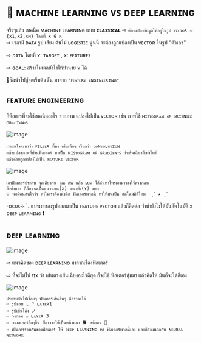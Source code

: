 # 🤖 **ᴍᴀᴄʜɪɴᴇ ʟᴇᴀʀɴɪɴɢ ᴠꜱ ᴅᴇᴇᴘ ʟᴇᴀʀɴɪɴɢ**

  จริงๆแล้ว เทคนิค ᴍᴀᴄʜɪɴᴇ ʟᴇᴀʀɴɪɴɢ แบบ **ᴄʟᴀꜱꜱɪᴄᴀʟ**
  ⇨ `ต้องแปลงข้อมูลให้อยู่ในรูป ᴠᴇᴄᴛᴏʀ ⇨ {x1,x2,xɴ} โดยที่ x ∈ ʀ `  
⇨ เวลามี ᴅᴀᴛᴀ รูป เสียง ต้นไม้ ʟᴏɢɪꜱᴛɪᴄ นู่นนี่ จะต้องถูกแปลงเป็น ᴠᴇᴄᴛᴏʀ ในรูป "ตัวเลข" 

⇨ ᴅᴀᴛᴀ โดยที่ ʏ: ᴛᴀʀɢᴇᴛ , x: ꜰᴇᴀᴛᴜʀᴇꜱ

⇨ ɢᴏᴀʟ: สร้างโมเดลยังไงให้ทำนาย ʏ ได้

🚩ซึ่งนำไปสู่จุดเริ่มต้นนั้น มาจาก `"ꜰᴇᴀᴛᴜʀᴇ ᴇɴɢɪɴᴇᴇʀɪɴɢ"`

## ꜰᴇᴀᴛᴜʀᴇ ᴇɴɢɪɴᴇᴇʀɪɴɢ
ก็คือการที่จะใช้เทคนิคอะไร จากภาพ แปลงไปเป็น ᴠᴇᴄᴛᴏʀ เช่น ภาพใช้ `ʜɪꜱᴛᴏɢʀᴀᴍ ᴏꜰ ᴏʀɪᴇɴᴛᴇᴅ ɢʀᴀᴅɪᴇɴᴛꜱ`

![image](https://github.com/nxxk23/AIPrototype2023/assets/108257495/2e3de755-eda0-445b-bcb3-f648483264b6)

```
เราสนใจจะหาว่า ꜰɪʟᴛᴇʀ ที่หา เส้นเฉียง เรียกว่า ᴄᴏɴᴠᴏʟᴜᴛɪᴏɴ 
แล้วแปลงภาพที่ผ่านฟิลเตอร์ มาเป็น ʜɪꜱᴛᴏɢʀᴀᴍ ᴏꜰ ɢʀᴀᴅɪᴇɴᴛꜱ ว่าเส้นเฉียงมีเท่าไหร่ 
แล้วค่อยถูกแปลงไปเป็น ꜰᴇᴀᴛᴜʀᴇ ᴠᴇᴄᴛᴏʀ
```
![image](https://github.com/nxxk23/AIPrototype2023/assets/108257495/2185f09c-cc47-4bbe-abf5-20484a296a0e)

```
เอาฟิลเตอร์ประกบ จุดเดียวกัน คูณ กัน แล้ว ꜱᴜᴍ ได้ค่าเท่าไหร่เอามาวางไว้ตรงกลาง
ยิ่งค่ามาก ก็มีความเป็นแนวนอน(x) แนวตั้ง(ʏ) มาก 
💡 พอมีคนสนใจว่า ทำไมเราต้องนั่งคิด ฟิลเตอร์พวกนี้ ทำให้มันเป็น อัตโนมัติดีไหม ˗ˏˋ ★ ˎˊ˗
```

ꜰᴏᴄᴜꜱ⊹ ࣪ ˖ แปรผลของรูปออกมาเป็น ꜰᴇᴀᴛᴜʀᴇ ᴠᴇᴄᴛᴏʀ
แล้วก็คิดต่อ ว่าทำยังไงให้มันอัตโนมัติ » ᴅᴇᴇᴘ ʟᴇᴀʀɴɪɴɢ ❗️

## ᴅᴇᴇᴘ ʟᴇᴀʀɴɪɴɢ
![image](https://github.com/nxxk23/AIPrototype2023/assets/108257495/fe3fc0bb-83d3-4880-949a-6b4b833ec4ed)

  ⇨ แนวคิดของ  ᴅᴇᴇᴘ ʟᴇᴀʀɴɪɴɢ มาจากเรื่องฟิลเตอร์ 
  
  ⇨ ที่จะไม่ใช่ ꜰɪx ว่า เส้นตรงเส้นเฉียงอะไรดีสุด ก็จะใช้ ฟิลเตอร์สุ่มมา แล้วคิดให้ มันก็จะได้ดีเอง 

![image](https://github.com/nxxk23/AIPrototype2023/assets/108257495/6f515d8d-7a92-4481-9d98-62d479cc76c5)
```
ประกบกันไปเรื่อยๆ ฟิลเตอร์เส้นอื่นๆ ก็อาจจะได้
⇨ รูปขอบ ⌞ ⌝ ʟᴀʏᴇʀ1
⇨ รูปเส้นโค้ง ノ
⇨ วงกลม ⚬ ʟᴀʏᴇʀ 3
⇨ จนเลเยอร์ลึกๆขึ้น ก็อาจจะได้เป็นหน้าหมา 🐕 หน้าคน 🧑
⇨ เป็นการรวมกันของฟิลเตอร์ ให้ ᴅᴇᴇᴘ ʟᴇᴀʀɴɪɴɢ หา ฟิลเตอร์พวกนี้เอง และก็ยังผนวกกับ ɴᴇᴜʀᴀʟ ɴᴇᴛᴡᴏʀᴋ
```
